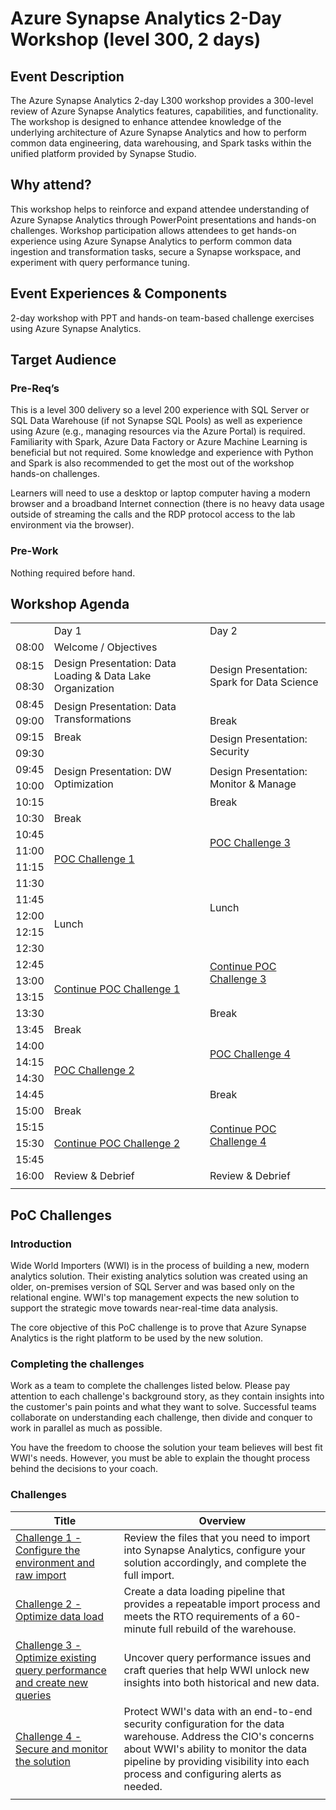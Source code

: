 # Azure Synapse Analytics 2-Day Workshop (level 300, 2 days)

## Event Description
The Azure Synapse Analytics 2-day L300 workshop provides a 300-level review of Azure Synapse Analytics features, capabilities, and functionality. The workshop is designed to enhance attendee knowledge of the underlying architecture of Azure Synapse Analytics and how to perform common data engineering, data warehousing, and Spark tasks within the unified platform provided by Synapse Studio.

## Why attend?
This workshop helps to reinforce and expand attendee understanding of Azure Synapse Analytics through PowerPoint presentations and hands-on challenges. Workshop participation allows attendees to get hands-on experience using Azure Synapse Analytics to perform common data ingestion and transformation tasks, secure a Synapse workspace, and experiment with query performance tuning. 

## Event Experiences & Components
2-day workshop with PPT and hands-on team-based challenge exercises using Azure Synapse Analytics.

## Target Audience

### Pre-Req’s
This is a level 300 delivery so a level 200 experience with SQL Server or SQL Data Warehouse (if not Synapse SQL Pools) as well as experience using Azure (e.g., managing resources via the Azure Portal) is required. Familiarity with Spark, Azure Data Factory or Azure Machine Learning is beneficial but not required. Some knowledge and experience with Python and Spark is also recommended to get the most out of the workshop hands-on challenges.

Learners will need to use a desktop or laptop computer having a modern browser and a broadband Internet connection (there is no heavy data usage outside of streaming the calls and the RDP protocol access to the lab environment via the browser). 

### Pre-Work
Nothing required before hand. 


## Workshop Agenda

<table>
    <tbody>
        <tr>
            <td>&nbsp;</td>
            <td>Day 1</td>
            <td>Day 2</td>
        </tr>
        <tr>
            <td>08:00</td>
            <td>Welcome / Objectives</td>
            <td rowspan=4>Design Presentation: Spark for Data Science</td>
        </tr>
        <tr>
            <td>08:15</td>
            <td rowspan=2>Design Presentation: Data Loading & Data Lake Organization</td>
        </tr>
        <tr><td>08:30</td></tr>
        <tr>
            <td>08:45</td>
            <td rowspan=2>Design Presentation: Data Transformations</td>
        </tr>
        <tr>
            <td>09:00</td>
            <td>Break</td>
        </tr>
        <tr>
            <td>09:15</td>
            <td>Break</td>
            <td rowspan=2>Design Presentation: Security</td>
        </tr>
        <tr>
            <td>09:30</td>
            <td rowspan=4>Design Presentation: DW Optimization</td>
        </tr>
        <tr>
            <td>09:45</td>
            <td rowspan=2>Design Presentation: Monitor & Manage</td>
        </tr>
        <tr><td>10:00</td></tr>
        <tr>
            <td>10:15</td>
            <td>Break</td>
        </tr>
        <tr>
            <td>10:30</td>
            <td>Break</td>
            <td rowspan=4>
                <a href="./day-02/poc-challenge-3.md">POC Challenge 3</a>
            </td>
        </tr>
        <tr>
            <td>10:45</td>
            <td rowspan=4>
                <a href="./day-01/poc-challenge-1.md">POC Challenge 1</a>
            </td>
        </tr>
        <tr><td>11:00</td></tr>
        <tr><td>11:15</td></tr>
        <tr>
            <td>11:30</td>
            <td rowspan=4>Lunch</td>
        </tr>
        <tr>
            <td>11:45</td>
            <td rowspan=4>Lunch</td>
        </tr>
        <tr><td>12:00</td></tr>
        <tr><td>12:15</td></tr>
        <tr>
            <td>12:30</td>
            <td rowspan=4>
                <a href="./day-02/poc-challenge-3.md">Continue POC Challenge 3</a>
            </td>
        </tr>
        <tr>
            <td>12:45</td>
            <td rowspan=4>
                <a href="./day-01/poc-challenge-1.md">Continue POC Challenge 1</a>
            </td>
        </tr>
        <tr><td>13:00</td></tr>
        <tr><td>13:15</td></tr>
        <tr>
            <td>13:30</td>
            <td>Break</td>
        </tr>
        <tr>
            <td>13:45</td>
            <td>Break</td>
            <td rowspan=4>
                <a href="./day-02/poc-challenge-4.md">POC Challenge 4</a>
            </td>
        </tr>
        <tr>
            <td>14:00</td>
            <td rowspan=4>
                <a href="./day-01/poc-challenge-2.md">POC Challenge 2</a>
            </td>
        </tr>
        <tr><td>14:15</td></tr>
        <tr><td>14:30</td></tr>
        <tr>
            <td>14:45</td>
            <td>Break</td>
        </tr>
        <tr>
            <td>15:00</td>
            <td>Break</td>
            <td rowspan=4>
                <a href="./day-02/poc-challenge-4.md">Continue POC Challenge 4</a>
            </td>
        </tr>
        <tr>
            <td>15:15</td>
            <td rowspan=3>
                <a href="./day-01/poc-challenge-2.md">Continue POC Challenge 2</a>
            </td>
        </tr>
        <tr><td>15:30</td></tr>
        <tr><td>15:45</td></tr>
        <tr>
            <td>16:00</td>
            <td>Review & Debrief</td>
            <td>Review & Debrief</td>
        </tr>
        <tr><td colspan=3></td></tr>
    </tbody>
</table>

## PoC Challenges

### Introduction

Wide World Importers (WWI) is in the process of building a new, modern analytics solution. Their existing analytics solution was created using an older, on-premises version of SQL Server and was based only on the relational engine. WWI's top management expects the new solution to support the strategic move towards near-real-time data analysis.

The core objective of this PoC challenge is to prove that Azure Synapse Analytics is the right platform to be used by the new solution.

### Completing the challenges

Work as a team to complete the challenges listed below. Please pay attention to each challenge's background story, as they contain insights into the customer's pain points and what they want to solve. Successful teams collaborate on understanding each challenge, then divide and conquer to work in parallel as much as possible.

You have the freedom to choose the solution your team believes will best fit WWI's needs. However, you must be able to explain the thought process behind the decisions to your coach.

### Challenges

| Title                                                                                        | Overview                                                                                                                                                                                                                                     |
| -------------------------------------------------------------------------------------------- | -------------------------------------------------------------------------------------------------------------------------------------------------------------------------------------------------------------------------------------------- |
| [Challenge 1 - Configure the environment and raw import](./day-01/poc-challenge-1.md)                   | Review the files that you need to import into Synapse Analytics, configure your solution accordingly, and complete the full import.                                                                                                          |
| [Challenge 2 - Optimize data load](./day-01/poc-challenge-2.md)                                         | Create a data loading pipeline that provides a repeatable import process and meets the RTO requirements of a 60-minute full rebuild of the warehouse.                                                                                        |
| [Challenge 3 - Optimize existing query performance and create new queries](./day-02/poc-challenge-3.md) | Uncover query performance issues and craft queries that help WWI unlock new insights into both historical and new data.                                                                                                                      |
| [Challenge 4 - Secure and monitor the solution](./day-02/poc-challenge-4.md)                            | Protect WWI's data with an end-to-end security configuration for the data warehouse. Address the CIO's concerns about WWI's ability to monitor the data pipeline by providing visibility into each process and configuring alerts as needed. |
|                                                                                              |                                                                                                                                                                                                                                              |
